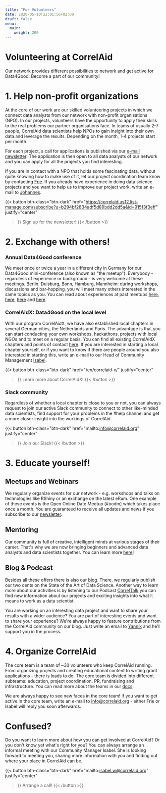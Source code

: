 ```yaml
---
title: "For Volunteers"
date: 2020-05-10T22:01:56+02:00
draft: false
menu:
  main:
    weight: 200
---
```


# Volunteering at CorrelAid

Our network provides different possibilities to network and get active for Data4Good. Become a part of our community!

# 1. Help non-profit organizations

At the core of our work are our skilled volunteering projects in which we connect data analysts from our network with non-profit organisations (NPO). In our projects, volunteers have the opportunity to apply their skills to the real problems our partner organisations face. In teams of usually 2-7 people, CorrelAid data scientists help NPOs to gain insight into their own data and leverage the results. Depending on the month, 1-4 projects start per month. 

For each project, a call for applications is published via our [e-mail newsletter](https://correlaid.us12.list-manage.com/subscribe?u=b294bf2834adf5d89bdd2dd5a&id=915f3f3eff). The application is then open to all data analysts of our network and you can apply for all the projects you find interesting. 

If you are in contact with a NPO that holds some fascinating data, without quite knowing how to make use of it, let our project coordination team know by contacting [Frie](mailto:projekte@correlaid.org). 
If you already have experience in doing data science projects and you want to help us to improve our project work, write an e-mail to [Johannes](mailto:johannes.m@correlaid.org).

{{< button 
    btn-class="btn-dark"
    href="https://correlaid.us12.list-manage.com/subscribe?u=b294bf2834adf5d89bdd2dd5a&id=915f3f3eff"
    justify="center"
>}}
Sign up for the newsletter!
{{< /button >}}

# 2. Exchange with others!

### Annual Data4Good conference
We meet once or twice a year in a different city in Germany for our Data4Good mini-conference (also known as "the meetup"). Everybody - regardless of experience or background - is very welcome at these meetings. Berlin, Duisburg, Bonn, Hamburg, Mannheim: during workshops, discussions and bar-hopping, you will meet many others interested in the same topics as you. You can read about experiences at past meetups [here](/en/blog/meetup-berlin/), [here](/en/blog/meetup-hh/), [here](/en/blog/meetup-bonn/) and [here](/en/blog/meetup-mannheim/). 

### CorrelAidX: Data4Good on the local level
With our program CorrelAidX, we have also established local chapters in several German cities, the Netherlands and Paris. The advantage is that you can start conducting your own workshops, hackathons, projects with local NGOs and to meet on a regular basis. You can find all existing CorrelAidX chapters and points of contact [here](/en/correlaid-x).
If you are interested in starting a local chapter yourself, or if you want to know if there are people around you also interested in starting this, write an e-mail to our Head of Community Management [Isabel](mailto:isabel.w@correlaid.org). 

{{< button 
    btn-class="btn-dark"
    href="/en/correlaid-x/"
    justify="center"
>}}
Learn more about CorrelAidX!
{{< /button >}}

### Slack community
Regardless of whether a local chapter is close to you or not, you can always request to join our active Slack community to connect to other like-minded data scientists, find support for your problems in the #help channel and get a more closer insight into the workings of CorrelAid.

{{< button 
    btn-class="btn-dark"
    href="mailto:info@correlaid.org"
    justify="center"
>}}
Join our Slack!
{{< /button >}}

# 3. Educate yourself!
## Meetups and Webinars
We regularly organize events for our network - e.g. workshops and talks on technologies like RShiny or an exchange on the latest eRum. One example of these events is the Open Online Date Meetup (#oodm) which takes place once a month. You are guaranteed to receive all updates and news if you subscribe to our [newsletter](https://correlaid.us12.list-manage.com/subscribe?u=b294bf2834adf5d89bdd2dd5a&id=915f3f3eff).

## Mentoring
Our community is full of creative, intelligent minds at various stages of their career. That's why we are now bringing beginners and advanced data analysts and data scientists together. You can learn more [here](mentoring.correlaid.org)!

## Blog & Podcast
Besides all these offers there is also our [blog](https://correlaid.org/de/blog/). There, we regularly publish our two cents on the State of the Art of Data Science. Another way to learn more about our activities is by listening to our Podcast [CorrelTalk](https://soundcloud.com/correlaid_podcast) you can find new information about our projects and exciting insights into what it means to work as a data scientist.

You are working on an interesting data project and want to share your results with a wider audience? You are part of interesting events and want to share your experience? We're always happy to feature contributions from the CorrelAid community on our blog. Just write an email to [Yannik](mailto:blog@correlaid.org) and he'll support you in the process.

# 4. Organize CorrelAid 

The core team is a team of ~30 volunteers who keep CorrelAid running. From organizing projects and creating educational content to writing grant applications - there is loads to do. The core team is divided into different subteams: education, project coordination, PR, fundraising and infrastructure. You can read more about the teams in our [docs](https://docs.correlaid.org/get-started#get-involved-in-the-core-team).

We are always happy to see new faces in the core team! If you want to get active in the core team, write an e-mail to [info@correlaid.org](mailto:info@correlaid.org) - either Frie or Isabel will reply you soon afterwards. 

# Confused?
Do you want to learn more about how you can get involved at CorrelAid? Or you don't know yet what's right for you? You can always arrange an informal meeting with our Community Manager Isabel. She is looking forward to meeting you, sharing more information with you and finding out where your place in CorrelAid can be.

{{< button 
    btn-class="btn-dark"
    href="mailto:isabel.w@correlaid.org"
    justify="center"
>}}
Arrange a call!
{{< /button >}}

